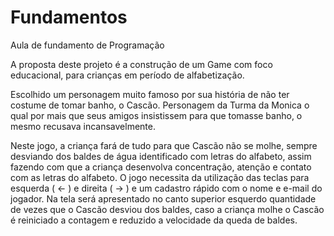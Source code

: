 # Fundamentos

Aula de fundamento de Programação

A proposta deste projeto é a construção de um Game com foco educacional, para crianças em período de alfabetização.

Escolhido um personagem muito famoso por sua história de não ter costume de tomar banho, o Cascão.
Personagem da Turma da Monica o qual por mais que seus amigos insistissem para que tomasse banho, o mesmo recusava incansavelmente. 

Neste jogo, a criança fará de tudo para que Cascão não se molhe, sempre desviando dos baldes de água identificado com letras do alfabeto, assim fazendo com que a criança desenvolva concentração, atenção e contato com as letras do alfabeto.
O jogo necessita da utilização das teclas para esquerda ( <- ) e direita ( -> ) e um cadastro rápido com o nome e e-mail do jogador. Na tela será apresentado no canto superior esquerdo quantidade de vezes que o Cascão desviou dos baldes, caso a criança molhe o Cascão é reiniciado a contagem e reduzido a velocidade da queda de baldes.
